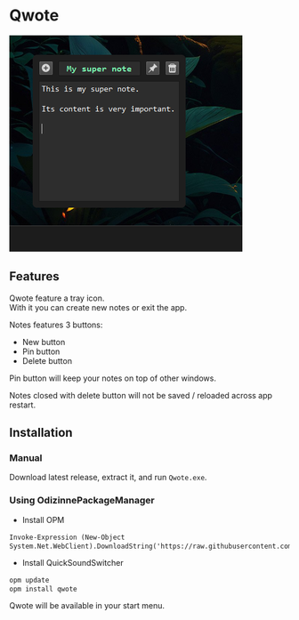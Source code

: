 # Qwote

![image](assets/screenshot.png)

## Features

Qwote feature a tray icon.  
With it you can create new notes or exit the app.

Notes features 3 buttons:

- New button
- Pin button
- Delete button

Pin button will keep your notes on top of other windows.

Notes closed with delete button will not be saved / reloaded across app restart.

## Installation

### Manual

Download latest release, extract it, and run `Qwote.exe`.

### Using OdizinnePackageManager

- Install OPM
```
Invoke-Expression (New-Object System.Net.WebClient).DownloadString('https://raw.githubusercontent.com/Odizinne/opm/refs/heads/main/opm_install.ps1')
```

- Install QuickSoundSwitcher 
```
opm update
opm install qwote
```

Qwote will be available in your start menu.